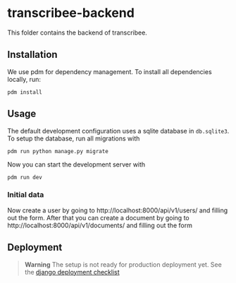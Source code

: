 # transcribee-backend

This folder contains the backend of transcribee.

## Installation

We use pdm for dependency management. To install all dependencies locally, run:

```shell
pdm install
```

## Usage

The default development configuration uses a sqlite database in `db.sqlite3`. To setup the database, run all migrations with

```shell
pdm run python manage.py migrate
```

Now you can start the development server with

```shell
pdm run dev
```

### Initial data

Now create a user by going to http://localhost:8000/api/v1/users/ and filling out the form.
After that you can create a document by going to http://localhost:8000/api/v1/documents/ and filling out the form

## Deployment

> **Warning**
> The setup is not ready for production deployment yet. See the [django deployment checklist](https://docs.djangoproject.com/en/4.1/howto/deployment/checklist/)
